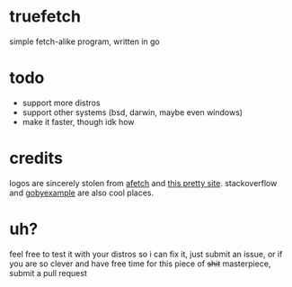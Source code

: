 # truefetch

simple fetch-alike program, written in go

# todo

- support more distros
- support other systems (bsd, darwin, maybe even windows)
- make it faster, though idk how

# credits

logos are sincerely stolen from [afetch](https://github.com/13-CF/afetch) and [this pretty site](https://ascii.co.uk/art/linux).
stackoverflow and [gobyexample](https://gobyexample.com) are also cool places.

# uh?

feel free to test it with your distros so i can fix it, just submit an issue, or if you are so clever and have free time for this piece of ~~shit~~ masterpiece, submit a pull request
